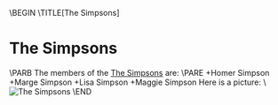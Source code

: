 \BEGIN
\TITLE[The Simpsons]
# The Simpsons
\PARB
The members of the [The Simpsons](https://en.wikipedia.org/wiki/The_Simpsons) are:
\PARE
+Homer Simpson
+Marge Simpson
+Lisa Simpson
+Maggie Simpson
Here is a picture:
\\
![The Simpsons](https://upload.wikimedia.org/wikipedia/en/0/0d/Simpsons_FamilyPicture.png)
\END